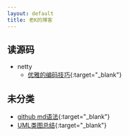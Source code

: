 ```yaml
---
layout: default
title: 老K的博客
---
```


## 读源码
* netty
  * [优雅的编码技巧](/2020/01/30/netty-001.html){:target="_blank"}
  
## 未分类
* [github md语法](/2020/01/30/md-001.html){:target="_blank"}
* [UML类图总结](/2020/02/01/uml.html){:target="_blank"}